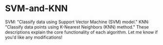 # SVM-and-KNN
SVM: "Classify data using Support Vector Machine (SVM) model."  KNN: "Classify data points using K-Nearest Neighbors (KNN) method."  These descriptions explain the core functionality of each algorithm. Let me know if you'd like any modifications!
